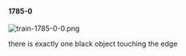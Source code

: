 #### 1785-0
![train-1785-0-0.png](https://github.com/lil-lab/nlvr/raw/master/nlvr/train/images/20/train-1785-0-0.png "train-1785-0-0.png")

there is exactly one black object touching the edge
